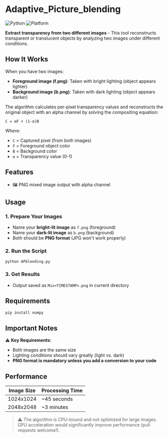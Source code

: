 # Adaptive_Picture_blending

![Python](https://img.shields.io/badge/Python-3.11%2B-blue?logo=python)
![Platform](https://img.shields.io/badge/Platform-Windows-lightgrey)

**Extract transparency from two different images** - This tool reconstructs transparent or translucent objects by analyzing two images under different conditions.

## How It Works

When you have two images:
- **Foreground image (f.png)**: Taken with bright lighting (object appears lighter)
- **Background image (b.png)**: Taken with dark lighting (object appears darker)

The algorithm calculates per-pixel transparency values and reconstructs the original object with an alpha channel by solving the compositing equation:

```
C = αF + (1-α)B
```

Where:
- `C` = Captured pixel (from both images)
- `F` = Foreground object color
- `B` = Background color
- `α` = Transparency value (0-1)

## Features

- 🖼️ PNG mixed image output with alpha channel

## Usage

### 1. Prepare Your Images
- Name your **bright-lit image** as `f.png` (foreground)
- Name your **dark-lit image** as `b.png` (background)
- Both should be **PNG format** (JPG won't work properly)

### 2. Run the Script
```bash
python APblending.py
```

### 3. Get Results
- Output saved as `Mix<TIMESTAMP>.png` in current directory

## Requirements

```bash
pip install numpy
```

## Important Notes

⚠️ **Key Requirements**:
- Both images are the same size
- Lighting conditions should vary greatly (light vs. dark)
- **PNG format is mandatory unless you add a conversion to your code**

## Performance

| Image Size | Processing Time |
|------------|-----------------|
| 1024x1024  | ~45 seconds     |
| 2048x2048  | ~3 minutes      |

> ⚠️ The algorithm is CPU-bound and not optimized for large images. GPU acceleration would significantly improve performance (pull requests welcome!).
 
